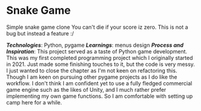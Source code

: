 # Snake Game
Simple snake game clone
You can't die if your score iz zero. This is not a bug but instead a feature :/

**_Technologies_**: Python, pygame
**_Learnings_**: menus design 
**_Process and Inspiration_**: This project served as a taste of Python game development. This was my first completed programming project which I originally started in 2021. Just made some finishing touches to it, but the code is very messy. I just wanted to close the chapter as I'm not keen on refactoring this. Though I am keen on pursuing other pygame projects as I do like the workflow. I don't think I am confident yet to use a fully fledged commercial game engine such as the likes of Unity, and I much rather prefer implementing my own game functions. So I am comfortable with setting up camp here for a while.  

